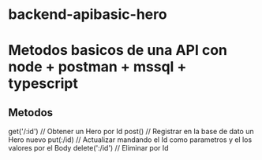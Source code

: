 # backend-apibasic-hero

<h1>Metodos basicos de una API con node + postman + mssql + typescript</h1>
<div>
<h2>Metodos</h2>
get('/:id') // Obtener  un Hero por Id 
post() // Registrar en la base de dato un Hero nuevo
put(:/id) // Actualizar mandando el Id como parametros y el los valores por el Body
delete(':/id') // Eliminar por Id
</div>
